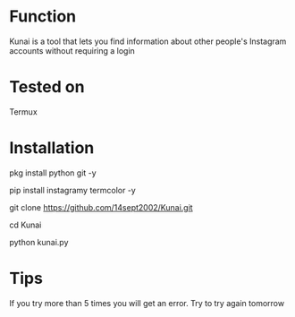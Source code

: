 # Function
Kunai is a tool that lets you find information about other people's Instagram accounts without requiring a login 
# Tested on
Termux
# Installation
pkg install python git -y

pip install instagramy termcolor -y

git clone https://github.com/14sept2002/Kunai.git

cd Kunai

python kunai.py
# Tips
If you try more than 5 times you will get an error. Try to try again tomorrow 
